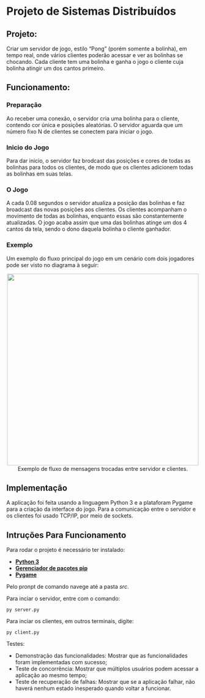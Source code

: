 # Projeto de Sistemas Distribuídos

## Projeto: 
Criar um servidor de jogo, estilo “Pong” (porém somente a bolinha), em tempo real, onde vários clientes poderão acessar e ver as bolinhas se chocando. Cada cliente tem uma bolinha e ganha o jogo o cliente cuja bolinha atingir um dos cantos primeiro.

## Funcionamento: 
### Preparação
Ao receber uma conexão, o servidor cria uma bolinha para o cliente, contendo cor única e posições aleatórias. 
O servidor aguarda que um número fixo N de clientes se conectem para iniciar o jogo. 

### Inicio do Jogo
Para dar inicio, o servidor faz brodcast das posições e cores de todas as bolinhas para todos os clientes, de modo que os clientes adicionem todas as bolinhas em suas telas. 

### O Jogo
A cada 0.08 segundos o servidor atualiza a posição das bolinhas e faz broadcast das novas posições aos clientes. 
Os clientes acompanham o movimento de todas as bolinhas, enquanto essas são constantemente atualizadas.
O jogo acaba assim que uma das bolinhas atinge um dos 4 cantos da tela, sendo o dono daquela bolinha o cliente ganhador. 

### Exemplo
Um exemplo do fluxo principal do jogo em um cenário com dois jogadores pode ser visto no diagrama à seguir: 

<p align="center">
  <img src="https://lh3.googleusercontent.com/1AF2T06uZawfN7Uxz83cOnk1BKKYlLVbAS7lyj3JkhT7qwOUV3bGJ7hSz2N35q60vMFUbh13Cp1fbac0BvLaKXCBQaa25DXetfVOzJKsWMkP-YyhCssH5kfQzFXHPlqEtH2rSSdpaEjzP2dJmZpq2J8kenwYdPJgeApR2OoWpO8pikbySkrNM5KjjbJKp_a-RpFGPhqk-6zRrpqIMvdpu92T_5xcW5SyPa6b_BhksAc3Gon5JKTwlGb1p82X_SQSffUtEC1XtOY3fG9afwWnis1_sf5Bu0bODuqRIDWoR3iW6DjAp2eiQTHVn15rPlTzLQeJVD_cX9M48UyCS7gQjo_RHNSK1k5e4MvGI_1c3vOEmwTLXfremnPx2NTUFQUfJvoJe77x6UBd-9CFGxnq-C_XnMfwiCUBB3BSa8cem3XPG3NNazkhdX0lvtQGAXXLi_XJbH5VRjgD2cEPkdP5DhSP77quWG1FbbcIEYLpZ3nXzbUTGeE-b3rgUuLF_fqREuFuDB0EtZ96MRp7VTvj50XoHUj3k6xd4QllCiuWYF-pJQZFbD2V5uFSiZo3cr6hkz5bC6OKmK4gYJK9S0ou4Nla3QptA2fpNbnOnva5fWW4pzkYIeeIfQKgRkU" width="500">
  <br>
  Exemplo de fluxo de mensagens trocadas entre servidor e clientes.
  <br>
</p>


## Implementação
A aplicação foi feita usando a linguagem Python 3 e a plataforam Pygame para a criação da interface do jogo. 
Para a comunicação entre o servidor e os clientes foi usado TCP/IP, por meio de sockets. 


## Intruções Para Funcionamento

Para rodar o projeto é necessário ter instalado:
- [**Python 3**](https://www.python.org/downloads/)
- [**Gerenciador de pacotes pip**](https://pip.pypa.io/en/stable/installing/)
- [**Pygame**](https://www.pygame.org/download.shtml)

Pelo pronpt de comando navege até a pasta *src*.

Para inciar o servidor, entre com o comando:
```
py server.py
```

Para inciar os clientes, em outros terminais, digite:
```
py client.py
```


Testes:

- Demonstração das funcionalidades: Mostrar que as funcionalidades foram implementadas com sucesso;
- Teste de concorrência: Mostrar que múltiplos usuários podem acessar a aplicação ao mesmo tempo;
- Teste de recuperação de falhas: Mostrar que se a aplicação falhar, não haverá nenhum estado inesperado quando voltar a funcionar.
